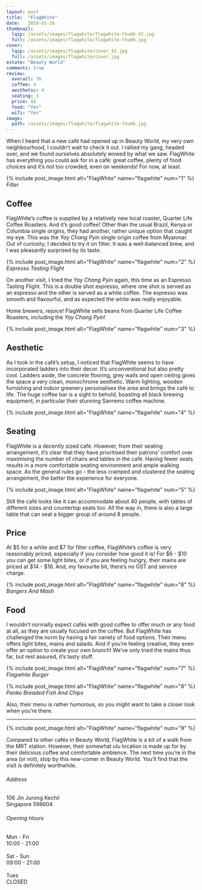 ```yaml
---
layout: post
title:  "FlagWhite"
date:   2019-01-26
thumbnail:
  lqip: /assets/images/flagwhite/flagwhite-thumb_42.jpg
  full: /assets/images/flagwhite/flagwhite-thumb.jpg
cover:
  lqip: /assets/images/flagwhite/cover_42.jpg
  full: /assets/images/flagwhite/cover.jpg
estate: "Beauty World"
comments: true
review:
  overall: 76
  coffee: 4
  aesthetic: 4
  seating: 3
  price: $$
  food: "Yes"
  wifi: "Yes"
image:
  path: /assets/images/flagwhite/flagwhite-thumb.jpg
---
```


When I heard that a new café had opened up in Beauty World, my very own neighbourhood, I couldnʼt wait to check it out<!--more-->. I rallied my gang, headed over, and we found ourselves absolutely wowed by what we saw. FlagWhite has everything you could ask for in a café: great coffee, plenty of food choices and itʼs not too crowded, even on weekends! For now, at least.

{% include post_image.html
  alt="FlagWhite"
  name="flagwhite"
  num="1"
%}
_Filter_

## Coffee
FlagWhiteʼs coffee is supplied by a relatively new local roaster, Quarter Life Coffee Roasters. And itʼs good coffee! Other than the usual Brazil, Kenya or Columbia single origins, they had another, rather unique option that caught my eye. This was the _Yay Chang Pyin_ single origin coffee from Myanmar. Out of curiosity, I decided to try it on filter. It was a well-balanced brew, and I was pleasantly surprised by its taste.

{% include post_image.html
  alt="FlagWhite"
  name="flagwhite"
  num="2"
%}
_Espresso Tasting Flight_

On another visit, I tried the _Yay Chang Pyin_ again, this time as an Espresso Tasting Flight. This is a double shot espresso, where one shot is served as an espresso and the other is served as a white coffee. The espresso was smooth and flavourful, and as expected the white was really enjoyable.

Home brewers, rejoice! FlagWhite sells beans from Quarter Life Coffee Roasters, including the _Yay Chang Pyin_!

{% include post_image.html
  alt="FlagWhite"
  name="flagwhite"
  num="3"
%}

## Aesthetic
As I took in the caféʼs setup, I noticed that FlagWhite seems to have incorporated ladders into their decor. Itʼs unconventional but also pretty cool. Ladders aside, the concrete flooring, grey walls and open ceiling gives the space a very clean, monochrome aesthetic. Warm lighting, wooden furnishing and indoor greenery personalises the area and brings the café to life. The huge coffee bar is a sight to behold, boasting all black brewing equipment, in particular their stunning Sanremo coffee machine.

{% include post_image.html
  alt="FlagWhite"
  name="flagwhite"
  num="4"
%}

## Seating
FlagWhite is a decently sized café. However, from their seating arrangement, itʼs clear that they have prioritised their patronsʼ comfort over maximising the number of chairs and tables in the café. Having fewer seats results in a more comfortable seating environment and ample walking space. As the general rules go - the less cramped and clustered the seating arrangement, the better the experience for everyone.

{% include post_image.html
  alt="FlagWhite"
  name="flagwhite"
  num="5"
%}

Still the café looks like it can accommodate about 40 people, with tables of different sizes and countertop seats too. All the way in, there is also a large table that can seat a bigger group of around 8 people.

## Price
At $5 for a white and $7 for filter coffee, FlagWhiteʼs coffee is very reasonably priced, especially if you consider how good it is! For $6 - $10 you can get some light bites, or if you are feeling hungry, their mains are priced at $14 - $16. And, my favourite bit, thereʼs no GST and service charge.

{% include post_image.html
  alt="FlagWhite"
  name="flagwhite"
  num="6"
%}
_Bangers And Mash_

## Food
I wouldnʼt normally expect cafés with good coffee to offer much or any food at all, as they are usually focused on the coffee. But FlagWhite has challenged the norm by having a fair variety of food options. Their menu offers light bites, mains and salads. And if you’re feeling creative, they even offer an option to create your own brunch! Weʼve only tried the mains thus far, but rest assured, itʼs tasty stuff.

{% include post_image.html
  alt="FlagWhite"
  name="flagwhite"
  num="7"
%}
_Flagwhite Burger_

{% include post_image.html
  alt="FlagWhite"
  name="flagwhite"
  num="8"
%}
_Panko Breaded Fish And Chips_

Also, their menu is rather humorous, so you might want to take a closer look when youʼre there.

<hr class="text-divider">

{% include post_image.html
  alt="FlagWhite"
  name="flagwhite"
  num="9"
%}

Compared to other cafés in Beauty World, FlagWhite is a bit of a walk from the MRT station. However, their somewhat _ulu_ location is made up for by their delicious coffee and comfortable ambience. The next time youʼre in the area (or not), stop by this new-comer in Beauty World. Youʼll find that the visit is definitely worthwhile.

<div class="info">
  <div class="info__address">
    <h6>Address</h6>
    <p>
      106 Jln Jurong Kechil<!--
      --><br>
      Singapore 598604
    </p>
  </div>
  <div class="info__opening">
    <h6>Opening Hours</h6>
    <p>
      Mon - Fri
      <br>
      10:00 - 21:00
      <br><br>
      Sat - Sun
      <br>
      09:00 - 21:00
      <br><br>
      Tues
      <br>
      CLOSED
    </p>
  </div>
</div>